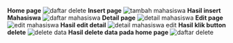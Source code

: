 **Home page** ![daftar delete](https://github.com/user-attachments/assets/998f94f3-a9e6-4a58-88b9-b671bb28b552)
**Insert page** ![tambah mahasiswa](https://github.com/user-attachments/assets/d17899fc-4e07-4e83-bcc1-f14f8ec7d302)
**Hasil insert Mahasiswa** ![daftar mahasiswa](https://github.com/user-attachments/assets/7c726fc9-cad6-4335-81e9-ba8b776ba520)
**Detail page** ![detail mahasiswa](https://github.com/user-attachments/assets/01118744-27fb-4e96-b103-2e736631c91c)
**Edit page** ![edit mahasiswa](https://github.com/user-attachments/assets/008fc53e-e273-4c11-be11-061ef1cd9341)
**Hasil edit detail** ![detail mahasiswa edit](https://github.com/user-attachments/assets/f46495d2-8454-4c54-8b6b-91523a6f0562)
**Hasil klik button delete** ![delete data](https://github.com/user-attachments/assets/32d27916-3e67-4053-b431-dd6979321f71)
**Hasil delete data pada home page** ![daftar delete](https://github.com/user-attachments/assets/16ccf01e-5bef-42c1-a00b-ba6b51b45b0a)

